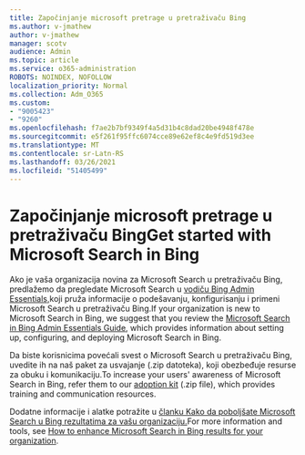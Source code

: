 ```yaml
---
title: Započinjanje microsoft pretrage u pretraživaču Bing
ms.author: v-jmathew
author: v-jmathew
manager: scotv
audience: Admin
ms.topic: article
ms.service: o365-administration
ROBOTS: NOINDEX, NOFOLLOW
localization_priority: Normal
ms.collection: Adm_O365
ms.custom:
- "9005423"
- "9260"
ms.openlocfilehash: f7ae2b7bf9349f4a5d31b4c8dad20be4948f478e
ms.sourcegitcommit: e5f261f95ffc6074cce89e62ef8c4e9fd519d3ee
ms.translationtype: MT
ms.contentlocale: sr-Latn-RS
ms.lasthandoff: 03/26/2021
ms.locfileid: "51405499"
---
```

# <a name="get-started-with-microsoft-search-in-bing"></a><span data-ttu-id="bb3f4-102">Započinjanje microsoft pretrage u pretraživaču Bing</span><span class="sxs-lookup"><span data-stu-id="bb3f4-102">Get started with Microsoft Search in Bing</span></span>

<span data-ttu-id="bb3f4-103">Ako je vaša organizacija novina za Microsoft Search u pretraživaču Bing, predlažemo da pregledate Microsoft Search u [vodiču Bing Admin Essentials,](https://go.microsoft.com/fwlink/p/?linkid=2127979)koji pruža informacije o podešavanju, konfigurisanju i primeni Microsoft Search u pretraživaču Bing.</span><span class="sxs-lookup"><span data-stu-id="bb3f4-103">If your organization is new to Microsoft Search in Bing, we suggest that you review the [Microsoft Search in Bing Admin Essentials Guide](https://go.microsoft.com/fwlink/p/?linkid=2127979), which provides information about setting up, configuring, and deploying Microsoft Search in Bing.</span></span>

<span data-ttu-id="bb3f4-104">Da biste korisnicima povećali svest o Microsoft Search [](https://go.microsoft.com/fwlink/p/?LinkID=2114710) u pretraživaču Bing, uvedite ih na naš paket za usvajanje (.zip datoteka), koji obezbeđuje resurse za obuku i komunikaciju.</span><span class="sxs-lookup"><span data-stu-id="bb3f4-104">To increase your users' awareness of Microsoft Search in Bing, refer them to our [adoption kit](https://go.microsoft.com/fwlink/p/?LinkID=2114710) (.zip file), which provides training and communication resources.</span></span>

<span data-ttu-id="bb3f4-105">Dodatne informacije i alatke potražite u [članku Kako da poboljšate Microsoft Search u Bing rezultatima za vašu organizaciju.](https://go.microsoft.com/fwlink/?linkid=2152022)</span><span class="sxs-lookup"><span data-stu-id="bb3f4-105">For more information and tools, see [How to enhance Microsoft Search in Bing results for your organization](https://go.microsoft.com/fwlink/?linkid=2152022).</span></span>
